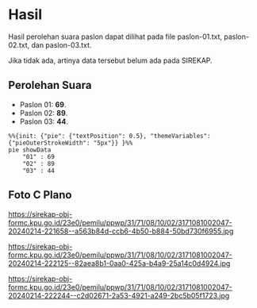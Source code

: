 # Hasil

Hasil perolehan suara paslon dapat dilihat pada file paslon-01.txt, paslon-02.txt, dan paslon-03.txt.

Jika tidak ada, artinya data tersebut belum ada pada SIREKAP.

## Perolehan Suara

 * Paslon 01: **69**.
 * Paslon 02: **89**.
 * Paslon 03: **44**.

```mermaid
%%{init: {"pie": {"textPosition": 0.5}, "themeVariables": {"pieOuterStrokeWidth": "5px"}} }%%
pie showData
    "01" : 69
    "02" : 89
    "03" : 44
```
## Foto C Plano

https://sirekap-obj-formc.kpu.go.id/23e0/pemilu/ppwp/31/71/08/10/02/3171081002047-20240214-221658--a563b84d-ccb6-4b50-b884-50bd730f6955.jpg

https://sirekap-obj-formc.kpu.go.id/23e0/pemilu/ppwp/31/71/08/10/02/3171081002047-20240214-222125--82aea8b1-0aa0-425a-b4a9-25a14c0d4924.jpg

https://sirekap-obj-formc.kpu.go.id/23e0/pemilu/ppwp/31/71/08/10/02/3171081002047-20240214-222244--c2d02671-2a53-4921-a249-2bc5b05f1723.jpg
